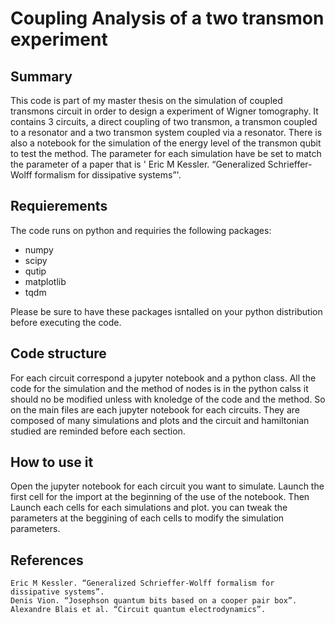 # Coupling Analysis of a two transmon experiment

## Summary
This code is part of my master thesis on the simulation of coupled transmons circuit in order to design a experiment of Wigner tomography. It contains 3 circuits, a direct coupling of two transmon, a transmon coupled to a resonator and a two transmon system coupled via a resonator. There is also a notebook for the simulation of the energy level of the transmon qubit to test the method. The parameter for each simulation have be set to match the parameter of a paper that is ' Eric M Kessler. “Generalized Schrieffer-Wolff formalism for dissipative systems”'.

## Requierements

The code runs on python and requiries the following packages:
- numpy
- scipy
- qutip
- matplotlib
- tqdm

Please be sure to have these packages isntalled on your python distribution before executing the code.
## Code structure
For each circuit correspond a jupyter notebook and a python class. All the code for the simulation and the method of nodes is in the python calss it should no be modified unless with knoledge of the code and the method. So on the main files are each jupyter notebook for each circuits. They are composed of many simulations and plots and the circuit and hamiltonian studied are reminded before each section.

## How to use it
Open the jupyter notebook for each circuit you want to simulate. Launch the first cell for the import at the beginning of the use of the notebook. Then Launch each cells for each simulations and plot. you can tweak the parameters at the beggining of each cells to modify the simulation parameters.

## References

``` 
Eric M Kessler. “Generalized Schrieffer-Wolff formalism for dissipative systems”.
Denis Vion. “Josephson quantum bits based on a cooper pair box”. 
Alexandre Blais et al. “Circuit quantum electrodynamics”.



